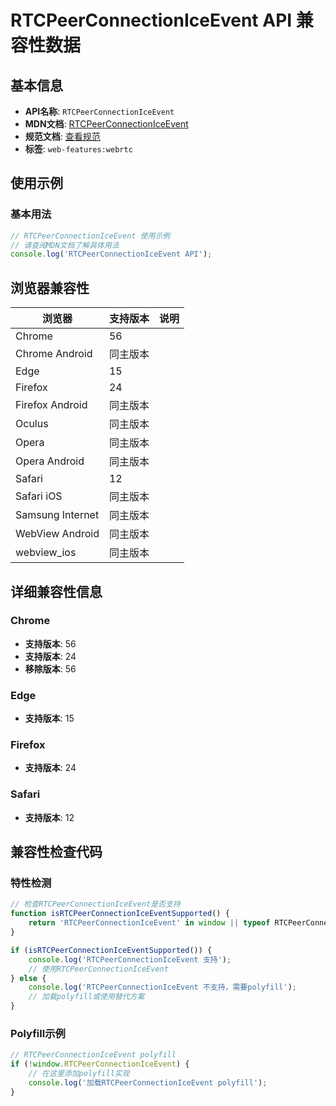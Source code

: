 # RTCPeerConnectionIceEvent API 兼容性数据

## 基本信息

- **API名称**: `RTCPeerConnectionIceEvent`
- **MDN文档**: [RTCPeerConnectionIceEvent](https://developer.mozilla.org/docs/Web/API/RTCPeerConnectionIceEvent)
- **规范文档**: [查看规范](https://w3c.github.io/webrtc-pc/#rtcpeerconnectioniceevent)
- **标签**: `web-features:webrtc`

## 使用示例

### 基本用法

```javascript
// RTCPeerConnectionIceEvent 使用示例
// 请查阅MDN文档了解具体用法
console.log('RTCPeerConnectionIceEvent API');
```

## 浏览器兼容性

| 浏览器 | 支持版本 | 说明 |
|--------|----------|------|
| Chrome | 56 |  |
| Chrome Android | 同主版本 |  |
| Edge | 15 |  |
| Firefox | 24 |  |
| Firefox Android | 同主版本 |  |
| Oculus | 同主版本 |  |
| Opera | 同主版本 |  |
| Opera Android | 同主版本 |  |
| Safari | 12 |  |
| Safari iOS | 同主版本 |  |
| Samsung Internet | 同主版本 |  |
| WebView Android | 同主版本 |  |
| webview_ios | 同主版本 |  |

## 详细兼容性信息

### Chrome

- **支持版本**: 56
- **支持版本**: 24
- **移除版本**: 56

### Edge

- **支持版本**: 15

### Firefox

- **支持版本**: 24

### Safari

- **支持版本**: 12

## 兼容性检查代码

### 特性检测

```javascript
// 检查RTCPeerConnectionIceEvent是否支持
function isRTCPeerConnectionIceEventSupported() {
    return 'RTCPeerConnectionIceEvent' in window || typeof RTCPeerConnectionIceEvent !== 'undefined';
}

if (isRTCPeerConnectionIceEventSupported()) {
    console.log('RTCPeerConnectionIceEvent 支持');
    // 使用RTCPeerConnectionIceEvent
} else {
    console.log('RTCPeerConnectionIceEvent 不支持，需要polyfill');
    // 加载polyfill或使用替代方案
}
```

### Polyfill示例

```javascript
// RTCPeerConnectionIceEvent polyfill
if (!window.RTCPeerConnectionIceEvent) {
    // 在这里添加polyfill实现
    console.log('加载RTCPeerConnectionIceEvent polyfill');
}
```

